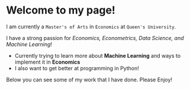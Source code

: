 # Welcome to my page!

I am currently a `Master's of Arts` in `Economics` at `Queen's University`. 

I have a strong passion for *Economics, Econometrics, Data Science, and Machine Learning*!

* Currently trying to learn more about **Machine Learning** and ways to implement it in **Economics**
* I also want to get better at programming in Python!

Below you can see some of my work that I have done. Please Enjoy!
